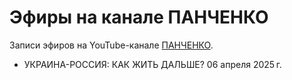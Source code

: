 # Эфиры на канале ПАНЧЕНКО

Записи эфиров на YouTube-канале [ПАНЧЕНКО](https://www.youtube.com/@PANCHENKODIANA).

- УКРАИНА-РОССИЯ: КАК ЖИТЬ ДАЛЬШЕ? 06 апреля 2025 г.
